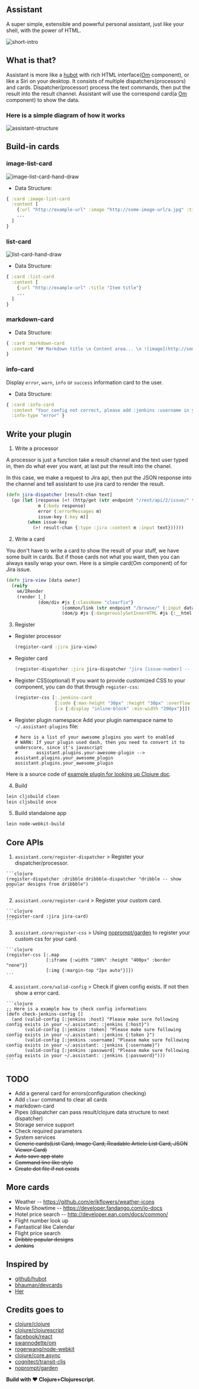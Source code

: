 ## Assistant
A super simple, extensible and powerful personal assistant, just like your shell, with the power of HTML.

![short-intro](https://asistant-assets.s3.amazonaws.com/short-intro-video.gif)

## What is that?
Assistant is more like a [hubot](https://github.com/github/hubot) with rich HTML interface([Om](https://github.com/swannodette/om) component), or like a Siri on your desktop.
It consists of multiple dispatchers(processors) and cards.
Dispatcher(processor) process the text commands, then put the result into the result channel.
Assistant will use the correspond card(a [Om](https://github.com/swannodette/om) component) to show the data.

### Here is a simple diagram of how it works
![assistant-structure](https://asistant-assets.s3.amazonaws.com/assistant-structure.jpg)

## Build-in cards

### image-list-card
  ![image-list-card-hand-draw](https://s3.amazonaws.com/asistant-assets/assistant-list-image-card.png)

  * Data Structure:

  ```clojure
  { :card :image-list-card
    :content [
      {:url "http://example-url" :image "http://some-image-url/a.jpg" :title "Item title"}
      ...
    ]
  }
  ```

### list-card
  ![list-card-hand-draw](https://s3.amazonaws.com/asistant-assets/assistant-list-card.png)

  * Data Structure:

  ```clojure
  { :card :list-card
    :content [
      {:url "http://example-url" :title "Item title"}
      ...
    ]
  }
  ```

### markdown-card

  * Data Structure:

  ```clojure
  { :card :markdown-card
    :content "## Markdown title \n Content area... \n ![image](http://someawesome-image.jpg)"
  }
  ```

### info-card
  Display `error`, `warn`, `info` or `success` information card to the user.

  * Data Structure:

  ```clojure
  { :card :info-card
    :content "Your config not correct, please add :jenkins :username in your ~/.assistant"}
    :info-type "error" }
  ```

## Write your plugin
1. Write a processor

  A processor is just a function take a result channel and the text user typed in, then do what ever you want, at last
  put the result into the chanel.

  In this case, we make a request to Jira api, then put the JSON response into the channel and tell assistant to use jira card to
  render the result.

  ```clojure
  (defn jira-dispatcher [result-chan text]
    (go (let [response (<! (http/get (str endpoint "/rest/api/2/issue/" text) {:basic-auth {:username username :password password}}))
              m (:body response)
              error (:errorMessages m)
              issue-key (:key m)]
          (when issue-key
            (>! result-chan {:type :jira :content m :input text})))))
  ```

2. Write a card

  You don't have to write a card to show the result of your stuff, we have some built in cards.
  But if those cards not what you want, then you can always easily wrap your own.
  Here is a simple card(Om component) of for Jira issue.

  ```clojure
  (defn jira-view [data owner]
    (reify
      om/IRender
      (render [_]
              (dom/div #js {:className "clearfix"}
                       (common/link (str endpoint "/browse/" (:input data)) (dom/h4 nil (-> data :content :key) "  " (-> data :content :fields :summary)))
                       (dom/p #js {:dangerouslySetInnerHTML #js {:__html (clojure.string/replace (or
  ```

3. Register

  * Register processor
    ```clojure
    (register-card :jira jira-view)
    ```

  * Register card
    ```clojure
    (register-dispatcher :jira jira-dispatcher "jira [issue-number] -- find jira issue")
    ```

  * Register CSS(optional)
    If you want to provide customized CSS to your component, you can do that through ```register-css```:
    ```clojure
    (register-css [:.jenkins-card
                   [:code {:max-height "30px" :height "30px" :overflow "auto"}]
                   [:a {:display "inline-block" :min-width "200px"}]])
    ```

  * Register plugin namespace
    Add your plugin namespace name to `~/.assistant-plugins` file:
    ```
    # here is a list of your awesome plugins you want to enabled
    # WARN: If your plugin used dash, then you need to convert it to underscore, since it's javascript
    #       assistant.plugins.your-awesome-plugin --> assistant.plugins.your_awesome_plugin
    assistant.plugins.your_awesome_plugin
    ```

  Here is a source code of [example plugin for looking up Clojure doc](src/assistant/services/clojure-doc.cljs).

4. Build

  ```bash
  lein cljsbuild clean
  lein cljsbuild once
  ```

5. Build standalone app

  ```bash
  lein node-webkit-build
  ```

## Core APIs

  1. `assistant.core/register-dispatcher`
    > Register your dispatcher/processor.

    ```clojure
    (register-dispatcher :dribble dribbble-dispatcher "dribble -- show popular designs from dribbble")
    ```

  2. `assistant.core/register-card`
    > Register your custom card.

    ```clojure
    (register-card :jira jira-card)
    ```

  3. `assistant.core/register-css`
    > Using [noprompt/garden](https://github.com/noprompt/garden) to register your custom css for your card.

    ```clojure
    (register-css [:.map
                   [:iframe {:width "100%" :height "400px" :border "none"}]
                   [:img {:margin-top "2px auto"}]])
    ```

  4. `assistant.core/valid-config`
    > Check if given config exists. If not then show a error card.

    ```clojure
    ;; Here is a example how to check config informations
    (defn check-jenkins-config []
      (and (valid-config [:jenkins :host] "Please make sure following config exists in your ~/.assistant: :jenkins {:host}")
           (valid-config [:jenkins :token] "Please make sure following config exists in your ~/.assistant: :jenkins {:token }")
           (valid-config [:jenkins :username] "Please make sure following config exists in your ~/.assistant: :jenkins {:username}")
           (valid-config [:jenkins :password] "Please make sure following config exists in your ~/.assistant: :jenkins {:password}")))
    ```

## TODO
* Add a general card for errors(configuration checking)
* Add `clear` command to clear all cards
* markdown-card
* Pipes (dispatcher can pass result/clojure data structure to next dispatcher)
* Storage service support
* Check required parameters
* System services
* ~~Generic cards(List Card, Image Card, Readable Article List Card, JSON Viewer Card)~~
* ~~Auto save app state~~
* ~~Command line like style~~
* ~~Create dot file if not exists~~

## More cards
* Weather -- https://github.com/erikflowers/weather-icons
* Movie Showtime -- https://developer.fandango.com/io-docs
* Hotel price search -- http://developer.ean.com/docs/common/
* Flight number look up
* Fantastical like Calendar
* Flight price search
* ~~Dribble popular designs~~
* ~~Jenkins~~


## Inspired by
* [github/hubot](https://github.com/github/hubot)
* [bhauman/devcards](https://github.com/bhauman/devcards)
* [Her](http://www.imdb.com/title/tt1798709/)

## Credits goes to
* [clojure/clojure](https://github.com/clojure/clojure)
* [clojure/clojurescript](https://github.com/clojure/clojurescript)
* [facebook/react](https://github.com/facebook/react)
* [swannodette/om](https://github.com/swannodette/om)
* [rogerwang/node-webkit](https://github.com/rogerwang/node-webkit)
* [clojure/core.async](https://github.com/clojure/core.async)
* [cognitect/transit-cljs](https://github.com/cognitect/transit-cljs)
* [noprompt/garden](https://github.com/noprompt/garden)

__Build with ♥ Clojure+Clojurescript.__
